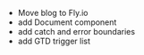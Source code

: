 - Move blog to Fly.io
- add Document component
- add catch and error boundaries
- add GTD trigger list
